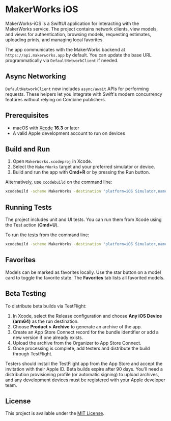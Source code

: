 # MakerWorks iOS

MakerWorks-iOS is a SwiftUI application for interacting with the MakerWorks service. The project contains network clients, view models, and views for authentication, browsing models, requesting estimates, uploading prints, and managing local favorites.

The app communicates with the MakerWorks backend at `https://api.makerworks.app` by default. You can update the base URL programmatically via `DefaultNetworkClient` if needed.

## Async Networking
`DefaultNetworkClient` now includes `async/await` APIs for performing requests. These helpers let you integrate with Swift's modern concurrency features without relying on Combine publishers.


## Prerequisites
- macOS with [Xcode](https://developer.apple.com/xcode/) **16.3** or later
- A valid Apple development account to run on devices

## Build and Run
1. Open `MakerWorks.xcodeproj` in Xcode.
2. Select the `MakerWorks` target and your preferred simulator or device.
3. Build and run the app with **Cmd+R** or by pressing the Run button.

Alternatively, use `xcodebuild` on the command line:
```sh
xcodebuild -scheme MakerWorks -destination 'platform=iOS Simulator,name=iPhone 15' build
```

## Running Tests
The project includes unit and UI tests. You can run them from Xcode using the Test action (**Cmd+U**).

To run the tests from the command line:
```sh
xcodebuild -scheme MakerWorks -destination 'platform=iOS Simulator,name=iPhone 15' test
```

## Favorites
Models can be marked as favorites locally. Use the star button on a model card to toggle the favorite state. The **Favorites** tab lists all favorited models.

## Beta Testing
To distribute beta builds via TestFlight:
1. In Xcode, select the Release configuration and choose **Any iOS Device (arm64)** as the run destination.
2. Choose **Product > Archive** to generate an archive of the app.
3. Create an App Store Connect record for the bundle identifier or add a new version if one already exists.
4. Upload the archive from the Organizer to App Store Connect.
5. Once processing is complete, add testers and distribute the build through TestFlight.


Testers should install the TestFlight app from the App Store and accept the invitation with their Apple ID. Beta builds expire after 90 days.
You'll need a distribution provisioning profile (or automatic signing) to upload archives, and any development devices must be registered with your Apple developer team.

## License
This project is available under the [MIT License](LICENSE).
